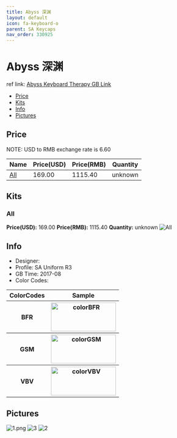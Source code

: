 ```yaml
---
title: Abyss 深渊
layout: default
icon: fa-keyboard-o
parent: SA Keycaps
nav_order: 330925
---
```


# Abyss 深渊


ref link: [Abyss Keyboard Therapy GB Link](https://keyboardtherapy.bigcartel.com/product/asa)

* [Price](#price)
* [Kits](#kits)
* [Info](#info)
* [Pictures](#pictures)


## Price  
NOTE: USD to RMB exchange rate is 6.60

| Name          | Price(USD)    |  Price(RMB) |  Quantity |
| ------------- | ------------- |  ---------- |  -------- |
|[All](#all)|169.00|1115.40|unknown|unknown|


## Kits
### All
**Price(USD):** 169.00    **Price(RMB):** 1115.40    **Quantity:** unknown
<img src="{{ 'assets/images/sa-keycaps/abyss/kits_pics/all.jpg' | relative_url }}" alt="All" class="image featured">


## Info
* Designer: 
* Profile: SA Uniform R3
* GB Time: 2017-08
* Color Codes:  
<table style="width:100%">
  <tr>
    <th>ColorCodes</th>
    <th>Sample</th>
  </tr>
  <tr>
    <th>BFR</th>
    <th><img src="{{ 'assets/images/sa-keycaps/SP_ColorCodes/abs/SP_Abs_ColorCodes_BFR.png' | relative_url }}" alt="colorBFR" height="75" width="170"></th>
  </tr>
  <tr>
    <th>GSM</th>
    <th><img src="{{ 'assets/images/sa-keycaps/SP_ColorCodes/abs/SP_Abs_ColorCodes_GSM.png' | relative_url }}" alt="colorGSM" height="75" width="170"></th>
  </tr>
  <tr>
    <th>VBV</th>
    <th><img src="{{ 'assets/images/sa-keycaps/SP_ColorCodes/abs/SP_Abs_ColorCodes_VBV.png' | relative_url }}" alt="colorVBV" height="75" width="170"></th>
  </tr>
</table>


## Pictures
<img src="{{ 'assets/images/sa-keycaps/abyss/rendering_pics/1.png' | relative_url }}" alt="1.png" class="image featured">
<img src="{{ 'assets/images/sa-keycaps/abyss/rendering_pics/3.jpg' | relative_url }}" alt="3" class="image featured">
<img src="{{ 'assets/images/sa-keycaps/abyss/rendering_pics/2.jpg' | relative_url }}" alt="2" class="image featured">
